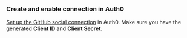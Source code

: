 ### Create and enable connection in Auth0

[Set up the GitHub social connection](/dashboard/guides/connections/set-up-connections-social) in Auth0. Make sure you have the generated **Client ID** and **Client Secret**.

